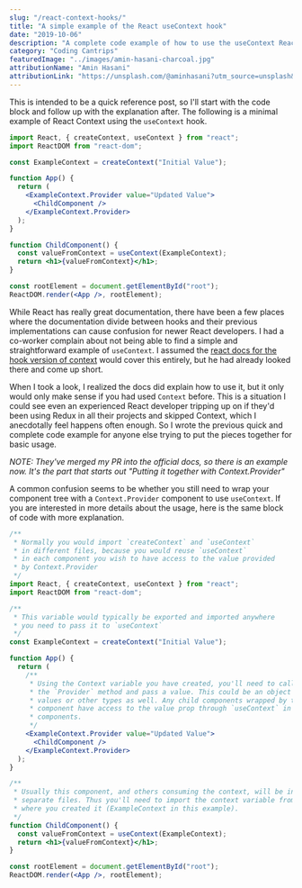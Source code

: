 ```yaml
---
slug: "/react-context-hooks/"
title: "A simple example of the React useContext hook"
date: "2019-10-06"
description: "A complete code example of how to use the useContext React hook with no fluff or extra overhead."
category: "Coding Cantrips"
featuredImage: "../images/amin-hasani-charcoal.jpg"
attributionName: "Amin Hasani"
attributionLink: "https://unsplash.com/@aminhasani?utm_source=unsplash&amp;utm_medium=referral&amp;utm_content=creditCopyText"
---
```


This is intended to be a quick reference post, so I'll start with the code block and follow up with the explanation after. The following is a minimal example of React Context using the `useContext` hook.

```jsx
import React, { createContext, useContext } from "react";
import ReactDOM from "react-dom";

const ExampleContext = createContext("Initial Value");

function App() {
  return (
    <ExampleContext.Provider value="Updated Value">
      <ChildComponent />
    </ExampleContext.Provider>
  );
}

function ChildComponent() {
  const valueFromContext = useContext(ExampleContext);
  return <h1>{valueFromContext}</h1>;
}

const rootElement = document.getElementById("root");
ReactDOM.render(<App />, rootElement);
```

While React has really great documentation, there have been a few places where the documentation divide between hooks and their previous implementations can cause confusion for newer React developers. I had a co-worker complain about not being able to find a simple and straightforward example of `useContext`. I assumed the <a href="https://reactjs.org/docs/hooks-reference.html#usecontext" target="_blank" rel="noopener noreferrer">react docs for the hook version of context</a> would cover this entirely, but he had already looked there and come up short.

When I took a look, I realized the docs did explain how to use it, but it only would only make sense if you had used `Context` before. This is a situation I could see even an experienced React developer tripping up on if they'd been using Redux in all their projects and skipped Context, which I anecdotally feel happens often enough. So I wrote the previous quick and complete code example for anyone else trying to put the pieces together for basic usage.

_NOTE: They've merged my PR into the official docs, so there is an example now. It's the part that starts out "Putting it together with Context.Provider"_

A common confusion seems to be whether you still need to wrap your component tree with a `Context.Provider` component to use `useContext`. If you are interested in more details about the usage, here is the same block of code with more explanation.

```jsx
/**
 * Normally you would import `createContext` and `useContext`
 * in different files, because you would reuse `useContext`
 * in each component you wish to have access to the value provided
 * by Context.Provider
 */
import React, { createContext, useContext } from "react";
import ReactDOM from "react-dom";

/**
 * This variable would typically be exported and imported anywhere
 * you need to pass it to `useContext`
 */
const ExampleContext = createContext("Initial Value");

function App() {
  return (
    /**
     * Using the Context variable you have created, you'll need to call
     * the `Provider` method and pass a value. This could be an object of
     * values or other types as well. Any child components wrapped by this
     * component have access to the value prop through `useContext` in those
     * components.
     */
    <ExampleContext.Provider value="Updated Value">
      <ChildComponent />
    </ExampleContext.Provider>
  );
}

/**
 * Usually this component, and others consuming the context, will be in
 * separate files. Thus you'll need to import the context variable from
 * where you created it (ExampleContext in this example).
 */
function ChildComponent() {
  const valueFromContext = useContext(ExampleContext);
  return <h1>{valueFromContext}</h1>;
}

const rootElement = document.getElementById("root");
ReactDOM.render(<App />, rootElement);
```
